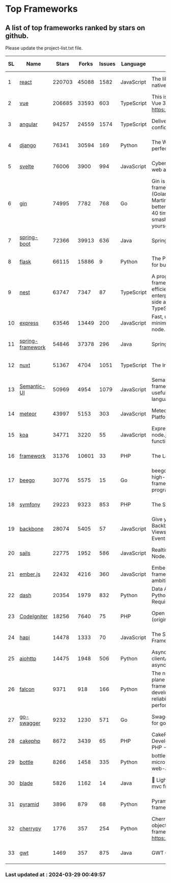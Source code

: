 # Top Frameworks
## A list of top frameworks ranked by stars on github.  
Please update the project-list.txt file.

| SL| Name  | Stars| Forks| Issues | Language | Description | Last Commit |
| --| ------| -----| ---- | ------ | -------- | ----------- | ----------- |
| 1 | [react](https://github.com/facebook/react) | 220703 | 45088 | 1582 | JavaScript | The library for web and native user interfaces. | 2024-03-28 20:08:08 |
| 2 | [vue](https://github.com/vuejs/vue) | 206685 | 33593 | 603 | TypeScript | This is the repo for Vue 2. For Vue 3, go to https://github.com/vuejs/core | 2023-12-31 13:23:55 |
| 3 | [angular](https://github.com/angular/angular) | 94257 | 24559 | 1574 | TypeScript | Deliver web apps with confidence 🚀 | 2024-03-28 23:35:25 |
| 4 | [django](https://github.com/django/django) | 76341 | 30594 | 169 | Python | The Web framework for perfectionists with deadlines. | 2024-03-28 16:45:04 |
| 5 | [svelte](https://github.com/sveltejs/svelte) | 76006 | 3900 | 994 | JavaScript | Cybernetically enhanced web apps | 2024-03-28 23:02:21 |
| 6 | [gin](https://github.com/gin-gonic/gin) | 74995 | 7782 | 768 | Go | Gin is a HTTP web framework written in Go (Golang). It features a Martini-like API with much better performance -- up to 40 times faster. If you need smashing performance, get yourself some Gin. | 2024-03-23 14:09:02 |
| 7 | [spring-boot](https://github.com/spring-projects/spring-boot) | 72366 | 39913 | 636 | Java | Spring Boot | 2024-03-28 20:21:27 |
| 8 | [flask](https://github.com/pallets/flask) | 66115 | 15886 | 9 | Python | The Python micro framework for building web applications. | 2024-02-12 20:50:45 |
| 9 | [nest](https://github.com/nestjs/nest) | 63747 | 7347 | 87 | TypeScript | A progressive Node.js framework for building efficient, scalable, and enterprise-grade server-side applications with TypeScript/JavaScript 🚀 | 2024-03-28 07:38:55 |
| 10 | [express](https://github.com/expressjs/express) | 63546 | 13449 | 200 | JavaScript | Fast, unopinionated, minimalist web framework for node. | 2024-03-27 14:57:44 |
| 11 | [spring-framework](https://github.com/spring-projects/spring-framework) | 54846 | 37378 | 296 | Java | Spring Framework | 2024-03-28 13:59:22 |
| 12 | [nuxt](https://github.com/nuxt/nuxt) | 51367 | 4704 | 1051 | TypeScript | The Intuitive Vue Framework. | 2024-03-28 18:06:16 |
| 13 | [Semantic-UI](https://github.com/Semantic-Org/Semantic-UI) | 50969 | 4954 | 1079 | JavaScript | Semantic is a UI component framework based around useful principles from natural language. | 2023-01-11 17:05:32 |
| 14 | [meteor](https://github.com/meteor/meteor) | 43997 | 5153 | 303 | JavaScript | Meteor, the JavaScript App Platform | 2024-03-28 13:04:53 |
| 15 | [koa](https://github.com/koajs/koa) | 34771 | 3220 | 55 | JavaScript | Expressive middleware for node.js using ES2017 async functions | 2024-03-21 08:23:36 |
| 16 | [framework](https://github.com/laravel/framework) | 31376 | 10601 | 33 | PHP | The Laravel Framework. | 2024-03-28 15:30:56 |
| 17 | [beego](https://github.com/beego/beego) | 30776 | 5575 | 15 | Go | beego is an open-source, high-performance web framework for the Go programming language. | 2024-03-12 15:40:09 |
| 18 | [symfony](https://github.com/symfony/symfony) | 29223 | 9323 | 853 | PHP | The Symfony PHP framework | 2024-03-28 22:31:42 |
| 19 | [backbone](https://github.com/jashkenas/backbone) | 28074 | 5405 | 57 | JavaScript | Give your JS App some Backbone with Models, Views, Collections, and Events | 2024-03-06 23:22:47 |
| 20 | [sails](https://github.com/balderdashy/sails) | 22775 | 1952 | 586 | JavaScript | Realtime MVC Framework for Node.js | 2024-03-15 15:42:52 |
| 21 | [ember.js](https://github.com/emberjs/ember.js) | 22432 | 4216 | 360 | JavaScript | Ember.js - A JavaScript framework for creating ambitious web applications | 2024-03-28 18:29:32 |
| 22 | [dash](https://github.com/plotly/dash) | 20354 | 1979 | 832 | Python | Data Apps & Dashboards for Python. No JavaScript Required. | 2024-03-21 13:07:45 |
| 23 | [CodeIgniter](https://github.com/bcit-ci/CodeIgniter) | 18256 | 7640 | 75 | PHP | Open Source PHP Framework (originally from EllisLab) | 2024-03-20 03:51:42 |
| 24 | [hapi](https://github.com/hapijs/hapi) | 14478 | 1333 | 70 | JavaScript | The Simple, Secure Framework Developers Trust | 2024-03-21 21:13:21 |
| 25 | [aiohttp](https://github.com/aio-libs/aiohttp) | 14475 | 1948 | 506 | Python | Asynchronous HTTP client/server framework for asyncio and Python | 2024-03-28 22:31:21 |
| 26 | [falcon](https://github.com/falconry/falcon) | 9371 | 918 | 166 | Python | The no-magic web data plane API and microservices framework for Python developers, with a focus on reliability, correctness, and performance at scale. | 2024-03-21 19:59:26 |
| 27 | [go-swagger](https://github.com/go-swagger/go-swagger) | 9232 | 1230 | 571 | Go | Swagger 2.0 implementation for go | 2024-03-27 18:07:05 |
| 28 | [cakephp](https://github.com/cakephp/cakephp) | 8672 | 3439 | 65 | PHP | CakePHP: The Rapid Development Framework for PHP - Official Repository | 2024-03-26 14:33:28 |
| 29 | [bottle](https://github.com/bottlepy/bottle) | 8266 | 1458 | 335 | Python | bottle.py is a fast and simple micro-framework for python web-applications. | 2024-01-03 22:31:48 |
| 30 | [blade](https://github.com/lets-blade/blade) | 5826 | 1162 | 14 | Java | :rocket: Lightning fast and elegant mvc framework for Java8 | 2023-06-16 05:18:49 |
| 31 | [pyramid](https://github.com/Pylons/pyramid) | 3896 | 879 | 68 | Python | Pyramid - A Python web framework | 2024-03-03 23:38:59 |
| 32 | [cherrypy](https://github.com/cherrypy/cherrypy) | 1776 | 357 | 254 | Python | CherryPy is a pythonic, object-oriented HTTP framework.      https://cherrypy.dev | 2024-02-25 03:28:13 |
| 33 | [gwt](https://github.com/gwtproject/gwt) | 1469 | 357 | 875 | Java | GWT Open Source Project | 2024-03-19 19:09:06 |

### Last updated at : 2024-03-29 00:49:57
